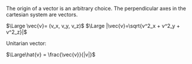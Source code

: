 The origin of a vector is an arbitrary choice.
The perpendicular axes in the cartesian system are vectors.

$\Large \vec{v}= (v_x, v_y, v_z)$
$\Large |\vec{v}=\sqrt{v^2_x + v^2_y + v^2_z}|$ 

Unitarian vector:

$\Large\hat{v} = \frac{\vec{v}}{|v|}$
